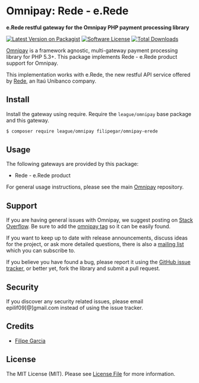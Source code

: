 # Omnipay: Rede - e.Rede

**e.Rede restful gateway for the Omnipay PHP payment processing library**

[![Latest Version on Packagist](https://img.shields.io/packagist/v/filipegar/omnipay-erede.svg?style=flat-square)](https://packagist.org/packages/filipegar/omnipay-erede)
[![Software License](https://img.shields.io/badge/license-MIT-brightgreen.svg?style=flat-square)](LICENSE.md)
[![Total Downloads](https://img.shields.io/packagist/dt/filipegar/omnipay-erede.svg?style=flat-square)](https://packagist.org/packages/filipegar/omnipay-erede)


[Omnipay](https://github.com/thephpleague/omnipay) is a framework agnostic, multi-gateway payment
processing library for PHP 5.3+. This package implements Rede - e.Rede product support for Omnipay.

This implementation works with e.Rede, the new restful API service offered by [Rede](https://www.userede.com.br/desenvolvedores), an Itaú Unibanco company.

## Install

Install the gateway using require. Require the `league/omnipay` base package and this gateway.

``` bash
$ composer require league/omnipay filipegar/omnipay-erede
```

## Usage

The following gateways are provided by this package:

 * Rede - e.Rede product

For general usage instructions, please see the main [Omnipay](https://github.com/thephpleague/omnipay) repository.

## Support

If you are having general issues with Omnipay, we suggest posting on
[Stack Overflow](http://stackoverflow.com/). Be sure to add the
[omnipay tag](http://stackoverflow.com/questions/tagged/omnipay) so it can be easily found.

If you want to keep up to date with release announcements, discuss ideas for the project,
or ask more detailed questions, there is also a [mailing list](https://groups.google.com/forum/#!forum/omnipay) which
you can subscribe to.

If you believe you have found a bug, please report it using the [GitHub issue tracker](https://github.com/filipegar/omnipay-erede/issues),
or better yet, fork the library and submit a pull request.

## Security

If you discover any security related issues, please email epilif09[@]gmail.com instead of using the issue tracker.

## Credits

- [Filipe Garcia](https://github.com/filipegar)

## License

The MIT License (MIT). Please see [License File](LICENSE.md) for more information.
